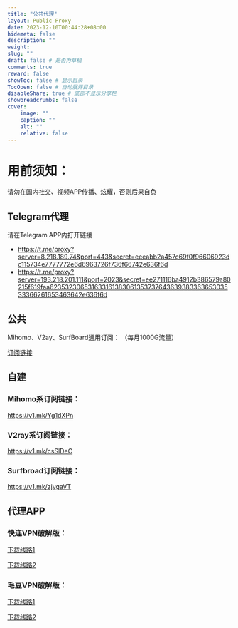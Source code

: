 ```yaml
---
title: "公共代理"
layout: Public-Proxy
date: 2023-12-10T00:44:28+08:00
hidemeta: false
description: ""
weight:
slug: ""
draft: false # 是否为草稿
comments: true
reward: false
showToc: false # 显示目录
TocOpen: false # 自动展开目录
disableShare: true # 底部不显示分享栏
showbreadcrumbs: false
cover:
    image: ""
    caption: ""
    alt: ""
    relative: false
---
```


# 用前须知：
请勿在国内社交、视频APP传播、炫耀，否则后果自负

## Telegram代理
请在Telegram APP内打开链接
- https://t.me/proxy?server=8.218.189.74&port=443&secret=eeeabb2a457c69f0f96606923dc115734e7777772e6d6963726f736f66742e636f6d
- https://t.me/proxy?server=193.218.201.111&port=2023&secret=ee271116ba4912b386579a80215f619faa62353230653163316138306135373764363938336365303533366261653463642e636f6d

## 公共
Mihomo、V2ay、SurfBoard通用订阅： （每月1000G流量）

[订阅链接](https://pqjc.site/api/v1/client/subscribe?token=a5d97ed14186599164a7b787c02045ef)

## 自建
### Mihomo系订阅链接：
https://v1.mk/Yg1dXPn
### V2ray系订阅链接：
https://v1.mk/csSlDeC
### Surfbroad订阅链接：
https://v1.mk/zjvgaVT

## 代理APP
### 快连VPN破解版：
[下载线路1](https://alist.vofficial233.com/Android%E8%BD%AF%E4%BB%B6/%E4%BB%A3%E7%90%86%E8%BD%AF%E4%BB%B6)

[下载线路2](https://cloud.h2o-2.org/s/J0f3)
### 毛豆VPN破解版：
[下载线路1](https://alist.vofficial233.com/Android%E8%BD%AF%E4%BB%B6/%E4%BB%A3%E7%90%86%E8%BD%AF%E4%BB%B6)

[下载线路2](https://cloud.h2o-2.org/s/jos0)